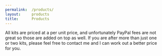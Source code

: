 ```yaml
---
permalink:	/products/
layout:		products
title:		Products
---
```


All kits are priced at a per unit price, and unfortunately PayPal fees are not great so those are added on top as well. If you are after more than just one or two kits, please feel free to contact me and I can work out a better price for you.